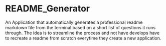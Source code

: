 # README_Generator

An Application that automatically generates a professional readme markdown file from the terminal based on a short list of questions it runs through. The idea is to streamline the process and not have develops have to recreate a readme from scratch everytime they create a new application. 